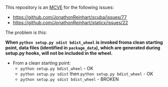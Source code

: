 This repository is an [MCVE](https://stackoverflow.com/help/mcve)
for the following issues:
- https://github.com/JonathonReinhart/scuba/issues/77
- https://github.com/JonathonReinhart/staticx/issues/22

The problem is this:

**When `python setup.py sdist bdist_wheel` is invoked froma clean starting point, data files (identified in `package_data`), which are generated during setup.py hooks, will not be included in the wheel.**

- From a clean starting point:
   - `python setup.py bdist_wheel` - OK
   - `python setup.py sdist` then `python setup.py bdist_wheel` - OK
   - `python setup.py sdist bdist_wheel` - BROKEN
